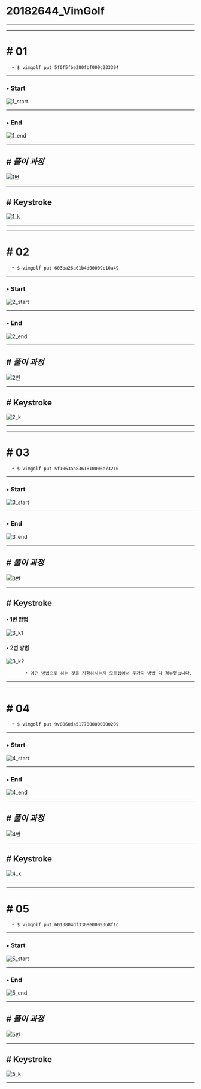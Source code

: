# 20182644_VimGolf
-----------------
-----------------
# # 01

      • $ vimgolf put 5f0f5fbe280fbf000c233304
-----------      
      
### • Start


![1_start](https://user-images.githubusercontent.com/94774284/144275446-4566df37-a03f-4db7-99a5-8366ae685493.PNG)

          
-------------     
     
### • End


![1_end](https://user-images.githubusercontent.com/94774284/144268783-a5767ac4-7146-4295-905c-3c6e8c665a95.PNG)


---------------

## # *풀이 과정*

     
![1번](https://user-images.githubusercontent.com/94774284/144269190-bb8de575-f9d3-46e3-b2ef-4cc907b2be9b.gif)


-------------

## # Keystroke


![1_k](https://user-images.githubusercontent.com/94774284/144272735-b90e746d-e4a3-4289-b998-7fb2656622d4.PNG)


-----------------
-----------------

# # 02


      • $ vimgolf put 603ba26a01b4d00009c10a49
      
      
-----------      
      
### • Start


![2_start](https://user-images.githubusercontent.com/94774284/144272002-a60a9151-c902-4e9c-b8a3-6ecb7317eff2.PNG)
      
      
-------------     
     
### • End


![2_end](https://user-images.githubusercontent.com/94774284/144272021-e157879b-4773-43a8-aa54-5a1a207b12c4.PNG)


---------------

## # *풀이 과정*

     
![2번](https://user-images.githubusercontent.com/94774284/144272044-6f97d568-2b7e-4084-90a4-a258e9a77cc6.gif)


-------------

## # Keystroke


![2_k](https://user-images.githubusercontent.com/94774284/144272639-3e236a9b-c46e-421a-8a54-8644ac97e6a9.PNG)


------------------
------------------

# # 03


      • $ vimgolf put 5f1063aa8361810006e73210
      
      
-----------      
      
### • Start


![3_start](https://user-images.githubusercontent.com/94774284/144273438-06ba15b1-c879-4afb-9faa-1cfd09286568.PNG)

           
-------------     
     
### • End


![3_end](https://user-images.githubusercontent.com/94774284/144273457-808bbe92-bcb3-4fee-b1f6-5e5346e9a01b.PNG)


---------------

## # *풀이 과정*

     
![3번](https://user-images.githubusercontent.com/94774284/144273472-3b249438-95c3-4855-ab58-cd56a42b1881.gif)


-------------

## # Keystroke

#### • 1번 방법

![3_k1](https://user-images.githubusercontent.com/94774284/144275169-31caf170-db82-49ca-a545-cdcea68a314e.PNG)

#### • 2번 방법

![3_k2](https://user-images.githubusercontent.com/94774284/144275317-eb7b0842-35bb-405b-b68d-0260a5336044.PNG)


           • 어떤 방법으로 하는 것을 지향하시는지 모르겠어서 두가지 방법 다 첨부했습니다.


------------------
-----------------

# # 04

      • $ vimgolf put 9v0060da5177000000000209
      
-----------      
      
### • Start


![4_start](https://user-images.githubusercontent.com/94774284/144276221-1c5588ad-8599-41fe-b69c-7d42915a0a1f.PNG)

         
-------------     
     
### • End


![4_end](https://user-images.githubusercontent.com/94774284/144276238-61b24aa3-6330-4d4b-a0f9-9b7ec9829e58.PNG)


---------------

## # *풀이 과정*

     
![4번](https://user-images.githubusercontent.com/94774284/144276288-d441245d-2be1-4f03-a16c-135201d8da57.gif)


-------------

## # Keystroke


![4_k](https://user-images.githubusercontent.com/94774284/144276667-750f8dae-917c-4a8e-a301-a49f22b4fba7.PNG)


-----------------
------------------

# # 05


      • $ vimgolf put 6013804df3308e0009368f1c
      
      
-----------      
      
### • Start


![5_start](https://user-images.githubusercontent.com/94774284/144277289-e83cae2b-d2dc-44c9-be30-3a39300f1db1.PNG)
      
      
-------------     
     
### • End


![5_end](https://user-images.githubusercontent.com/94774284/144277307-a2030a1b-ed56-4715-9311-d5c2360af084.PNG)


---------------

## # *풀이 과정*


![5번](https://user-images.githubusercontent.com/94774284/144277328-a067e54b-ce58-4d77-93ec-51d548e49a03.gif)
   

-------------

## # Keystroke


![5_k](https://user-images.githubusercontent.com/94774284/144277353-37cd8886-3528-4f7e-bcbc-9ec209300ad6.PNG)


-----------------


